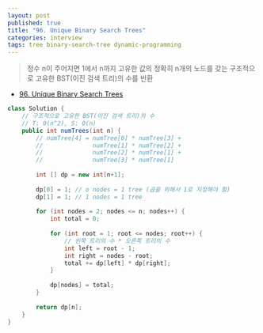 ```yaml
---
layout: post
published: true
title: "96. Unique Binary Search Trees"
categories: interview
tags: tree binary-search-tree dynamic-programming
---
```


> 정수 n이 주어지면 1에서 n까지 고유한 값의 정확히 n개의 노드를 갖는 구조적으로 고유한 BST(이진 검색 트리)의 수를 반환

- [96. Unique Binary Search Trees](https://leetcode.com/problems/unique-binary-search-trees/)

```java
class Solution {
    // 구조적으로 고유한 BST(이진 검색 트리)의 수
    // T: O(n^2), S: O(n)
    public int numTrees(int n) {
        // numTree[4] = numTree[0] * numTree[3] + 
        //              numTree[1] * numTree[2] + 
        //              numTree[2] * numTree[1] + 
        //              numTree[3] * numTree[1]
        
        int [] dp = new int[n+1];
        
        dp[0] = 1; // o nodes = 1 tree (곱을 위해서 1로 지정해야 함)
        dp[1] = 1; // 1 nodes = 1 tree
        
        for (int nodes = 2; nodes <= n; nodes++) {
            int total = 0;
            
            for (int root = 1; root <= nodes; root++) {
                // 왼쪽 트리의 수 * 오른쪽 트리의 수
                int left = root - 1;
                int right = nodes - root;
                total += dp[left] * dp[right];
            }
            
            dp[nodes] = total; 
        }
        
        return dp[n];
    }
}
```